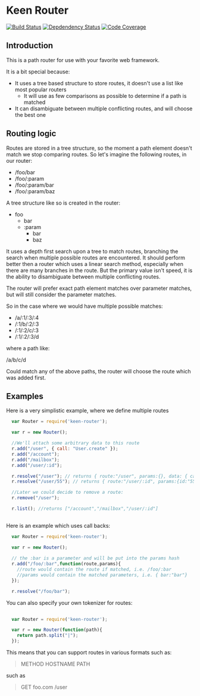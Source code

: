# Keen Router

[![Build Status](https://travis-ci.org/celer/keen-router.png)](https://travis-ci.org/celer/keen-router)
[![Depdendency Status](https://david-dm.org/celer/keen-router.png)](https://david-dm.org/celer/keen-router)
[![Code Coverage](https://coveralls.io/repos/celer/keen-router/badge.png?branch=master)](https://coveralls.io/r/celer/keen-router)

## Introduction

This is a path router for use with your favorite web framework. 

It is a bit special because:
  
  * It uses a tree based structure to store routes, it doesn't use a list like most popular routers
    * It will use as few comparisons as possible to determine if a path is matched
  * It can disambiguate between multiple conflicting routes, and will choose the best one

## Routing logic

Routes are stored in a tree structure, so the moment a path element doesn't match we
stop comparing routes. So let's imagine the following routes, in our router:

  * /foo/bar
  * /foo/:param
  * /foo/:param/bar
  * /foo/:param/baz

A tree structure like so is created in the router:

  * foo
    * bar
    * :param
      * bar
      * baz
  
It uses a depth first search upon a tree to match routes, branching the search when 
multiple possible routes are encountered. It should perform better then a router 
which uses a linear search method, especially when there are many branches in the
route. But the primary value isn't speed, it is the ability to disambiguate between
multiple conflicting routes.  

The router will prefer exact path element matches over parameter matches, but 
will still consider the parameter matches. 

So in the case where we would have multiple possible matches:
 
  * /a/:1/:3/:4 
  * /:1/b/:2/:3
  * /:1/:2/c/:3
  * /:1/:2/:3/d

where a path like:
  
  /a/b/c/d

Could match any of the above paths, the router will choose the route which 
was added first.  

## Examples

Here is a very simplistic example, where we define multiple routes

```javascript
  var Router = require('keen-router');

  var r = new Router();

  //We'll attach some arbitrary data to this route
  r.add("/user", { call: "User.create" });
  r.add("/account");
  r.add("/mailbox");
  r.add("/user/:id");

  r.resolve("/user"); // returns { route:"/user", params:{}, data: { call: "User.create"}});
  r.resolve("/user/55"); // returns { route:"/user/:id", params:{id:"55"}});

  //Later we could decide to remove a route:
  r.remove("/user");

  r.list(); //returns ["/account","/mailbox","/user/:id"]
  
```

Here is an example which uses call backs:

```javascript
  var Router = require('keen-router');

  var r = new Router();
  
  // the :bar is a parameter and will be put into the params hash
  r.add("/foo/:bar",function(route,params){
    //route would contain the route if matched, i.e. /foo/:bar
    //params would contain the matched parameters, i.e. { bar:"bar"}
  });

  r.resolve("/foo/bar");
```  

You can also specify your own tokenizer for routes:

```javascript
  
  var Router = require('keen-router');

  var r = new Router(function(path){
    return path.split("|");
  });

```

This means that you can support routes in various formats such as:

> METHOD HOSTNAME PATH

such as

> GET foo.com /user




